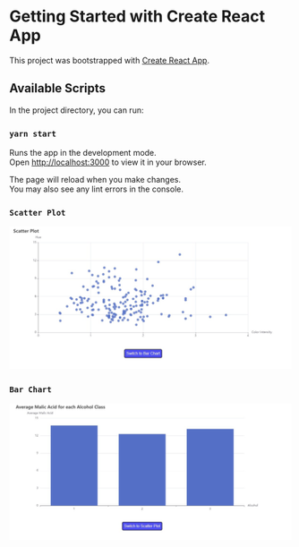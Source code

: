 # Getting Started with Create React App

This project was bootstrapped with [Create React App](https://github.com/facebook/create-react-app).

## Available Scripts

In the project directory, you can run:

### `yarn start`

Runs the app in the development mode.\
Open [http://localhost:3000](http://localhost:3000) to view it in your browser.

The page will reload when you make changes.\
You may also see any lint errors in the console.

### `Scatter Plot`

![Scatter Plot](src/Assets/hueVScolorintensity.jpg)


### `Bar Chart`

![Bar Chart](src/Assets/avgMalicacidperClass.jpg)
